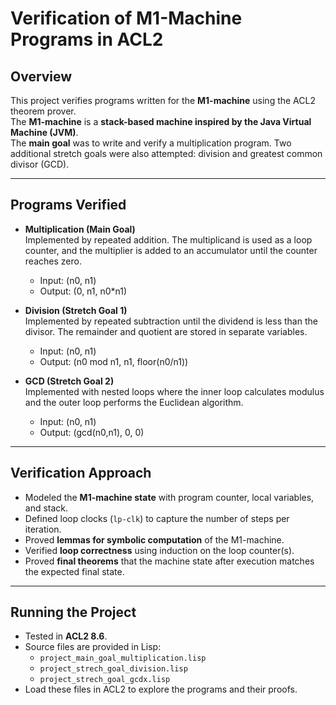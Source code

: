 # Verification of M1-Machine Programs in ACL2

## Overview
This project verifies programs written for the **M1-machine** using the ACL2 theorem prover.  
The **M1-machine** is a **stack-based machine inspired by the Java Virtual Machine (JVM)**.  
The **main goal** was to write and verify a multiplication program. Two additional stretch goals were also attempted: division and greatest common divisor (GCD).

---

## Programs Verified

- **Multiplication (Main Goal)**  
  Implemented by repeated addition. The multiplicand is used as a loop counter, and the multiplier is added to an accumulator until the counter reaches zero.  
  - Input: (n0, n1)  
  - Output: (0, n1, n0*n1)  

- **Division (Stretch Goal 1)**  
  Implemented by repeated subtraction until the dividend is less than the divisor. The remainder and quotient are stored in separate variables.  
  - Input: (n0, n1)  
  - Output: (n0 mod n1, n1, floor(n0/n1))  

- **GCD (Stretch Goal 2)**  
  Implemented with nested loops where the inner loop calculates modulus and the outer loop performs the Euclidean algorithm.  
  - Input: (n0, n1)  
  - Output: (gcd(n0,n1), 0, 0)  

---

## Verification Approach

- Modeled the **M1-machine state** with program counter, local variables, and stack.  
- Defined loop clocks (`lp-clk`) to capture the number of steps per iteration.  
- Proved **lemmas for symbolic computation** of the M1-machine.  
- Verified **loop correctness** using induction on the loop counter(s).  
- Proved **final theorems** that the machine state after execution matches the expected final state.

---

## Running the Project

- Tested in **ACL2 8.6**.  
- Source files are provided in Lisp:  
  - `project_main_goal_multiplication.lisp`  
  - `project_strech_goal_division.lisp`  
  - `project_strech_goal_gcdx.lisp`  
- Load these files in ACL2 to explore the programs and their proofs.
